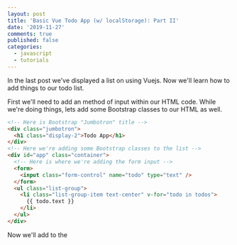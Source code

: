```yaml
---
layout: post
title: 'Basic Vue Todo App (w/ localStorage): Part II'
date: '2019-11-27'
comments: true
published: false
categories:
  - javascript
  - tutorials
---
```


In the last post we've displayed a list on using Vuejs. Now we'll learn how to add things to our todo list.

First we'll need to add an method of input within our HTML code. While we're doing things, lets add some Bootstrap classes to our HTML as well.

```html
<!-- Here is Bootstrap "Jumbotron" title -->
<div class="jumbotron">
  <h1 class="display-2">Todo App</h1>
</div>
<!-- Here we're adding some Bootstrap classes to the list -->
<div id="app" class="container">
  <!-- Here is where we're adding the form input -->
  <form>
    <input class="form-control" name="todo" type="text" />
  </form>
  <ul class="list-group">
    <li class="list-group-item text-center" v-for="todo in todos">
      {{ todo.text }}
    </li>
  </ul>
</div>
```

Now we'll add to the
